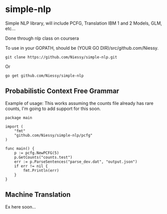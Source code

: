 <h1>simple-nlp</h1>

Simple NLP library, will include PCFG, Translation IBM 1 and 2 Models, GLM, etc...

Done through nlp class on coursera

To use in your GOPATH, should be (YOUR GO DIR)/src/github.com/Niessy.
	
    git clone https://github.com/Niessy/simple-nlp.git
    
Or

    go get github.com/Niessy/simple-nlp

<h2> Probabilistic Context Free Grammar </h2>

Example of usage: This works assuming the counts file already has rare counts, I'm going to add support for this soon.

    package main

    import (
        "fmt"
	    "github.com/Niessy/simple-nlp/pcfg"
    )

    func main() {
	    p := pcfg.NewPCFG(5)
	    p.GetCounts("counts.test")
	    err := p.ParseSentences("parse_dev.dat", "output.json")
	    if err != nil {
		    fmt.Println(err)
	    }
    }
    
<h2> Machine Translation </h2>
    
Ex here soon...
    

